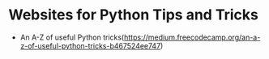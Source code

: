 # Websites for Python Tips and Tricks
- An A-Z of useful Python tricks(<https://medium.freecodecamp.org/an-a-z-of-useful-python-tricks-b467524ee747>)
